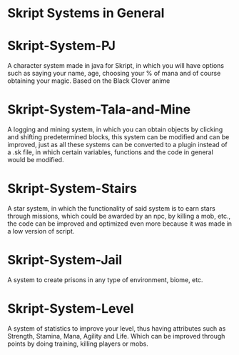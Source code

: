 # Skript Systems in General

# Skript-System-PJ
A character system made in java for Skript, in which you will have options such as saying your name, age, choosing your % of mana and of course obtaining your magic.  Based on the Black Clover anime
# Skript-System-Tala-and-Mine
A logging and mining system, in which you can obtain objects by clicking and shifting predetermined blocks, this system can be modified and can be improved, just as all these systems can be converted to a plugin instead of a .sk file, in which certain variables, functions and the code in general would be modified.
# Skript-System-Stairs
A star system, in which the functionality of said system is to earn stars through missions, which could be awarded by an npc, by killing a mob, etc., the code can be improved and optimized even more because it was made in a low version of script.
# Skript-System-Jail
A system to create prisons in any type of environment, biome, etc.
# Skript-System-Level
A system of statistics to improve your level, thus having attributes such as Strength, Stamina, Mana, Agility and Life. Which can be improved through points by doing training, killing players or mobs.
